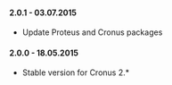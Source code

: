 #### 2.0.1 - 03.07.2015
* Update Proteus and Cronus packages

#### 2.0.0 - 18.05.2015
* Stable version for Cronus 2.*